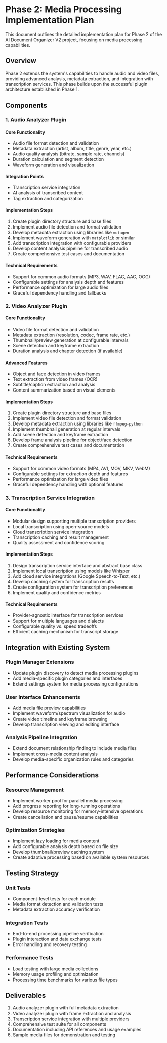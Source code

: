 # Phase 2: Media Processing Implementation Plan

This document outlines the detailed implementation plan for Phase 2 of the AI Document Organizer V2 project, focusing on media processing capabilities.

## Overview

Phase 2 extends the system's capabilities to handle audio and video files, providing advanced analysis, metadata extraction, and integration with transcription services. This phase builds upon the successful plugin architecture established in Phase 1.

## Components

### 1. Audio Analyzer Plugin

#### Core Functionality
- Audio file format detection and validation
- Metadata extraction (artist, album, title, genre, year, etc.)
- Audio quality analysis (bitrate, sample rate, channels)
- Duration calculation and segment detection
- Waveform generation and visualization

#### Integration Points
- Transcription service integration
- AI analysis of transcribed content
- Tag extraction and categorization

#### Implementation Steps
1. Create plugin directory structure and base files
2. Implement audio file detection and format validation
3. Develop metadata extraction using libraries like `mutagen`
4. Implement waveform generation with `matplotlib` or similar
5. Add transcription integration with configurable providers
6. Develop content analysis pipeline for transcribed audio
7. Create comprehensive test cases and documentation

#### Technical Requirements
- Support for common audio formats (MP3, WAV, FLAC, AAC, OGG)
- Configurable settings for analysis depth and features
- Performance optimization for large audio files
- Graceful dependency handling and fallbacks

### 2. Video Analyzer Plugin

#### Core Functionality
- Video file format detection and validation
- Metadata extraction (resolution, codec, frame rate, etc.)
- Thumbnail/preview generation at configurable intervals
- Scene detection and keyframe extraction
- Duration analysis and chapter detection (if available)

#### Advanced Features
- Object and face detection in video frames
- Text extraction from video frames (OCR)
- Subtitle/caption extraction and analysis
- Content summarization based on visual elements

#### Implementation Steps
1. Create plugin directory structure and base files
2. Implement video file detection and format validation
3. Develop metadata extraction using libraries like `ffmpeg-python`
4. Implement thumbnail generation at regular intervals
5. Add scene detection and keyframe extraction
6. Develop frame analysis pipeline for object/face detection
7. Create comprehensive test cases and documentation

#### Technical Requirements
- Support for common video formats (MP4, AVI, MOV, MKV, WebM)
- Configurable settings for extraction depth and features
- Performance optimization for large video files
- Graceful dependency handling with optional features

### 3. Transcription Service Integration

#### Core Functionality
- Modular design supporting multiple transcription providers
- Local transcription using open-source models
- Cloud transcription service integration
- Transcription caching and result management
- Quality assessment and confidence scoring

#### Implementation Steps
1. Design transcription service interface and abstract base class
2. Implement local transcription using models like Whisper
3. Add cloud service integrations (Google Speech-to-Text, etc.)
4. Develop caching system for transcription results
5. Create configuration system for transcription preferences
6. Implement quality and confidence metrics

#### Technical Requirements
- Provider-agnostic interface for transcription services
- Support for multiple languages and dialects
- Configurable quality vs. speed tradeoffs
- Efficient caching mechanism for transcript storage

## Integration with Existing System

### Plugin Manager Extensions
- Update plugin discovery to detect media processing plugins
- Add media-specific plugin categories and interfaces
- Extend settings system for media processing configurations

### User Interface Enhancements
- Add media file preview capabilities
- Implement waveform/spectrum visualization for audio
- Create video timeline and keyframe browsing
- Develop transcription viewing and editing interface

### Analysis Pipeline Integration
- Extend document relationship finding to include media files
- Implement cross-media content analysis
- Develop media-specific organization rules and categories

## Performance Considerations

### Resource Management
- Implement worker pool for parallel media processing
- Add progress reporting for long-running operations
- Develop resource monitoring for memory-intensive operations
- Create cancellation and pause/resume capabilities

### Optimization Strategies
- Implement lazy loading for media content
- Add configurable analysis depth based on file size
- Develop thumbnail/preview caching system
- Create adaptive processing based on available system resources

## Testing Strategy

### Unit Tests
- Component-level tests for each module
- Media format detection and validation tests
- Metadata extraction accuracy verification

### Integration Tests
- End-to-end processing pipeline verification
- Plugin interaction and data exchange tests
- Error handling and recovery testing

### Performance Tests
- Load testing with large media collections
- Memory usage profiling and optimization
- Processing time benchmarks for various file types

## Deliverables

1. Audio analyzer plugin with full metadata extraction
2. Video analyzer plugin with frame extraction and analysis
3. Transcription service integration with multiple providers
4. Comprehensive test suite for all components
5. Documentation including API references and usage examples
6. Sample media files for demonstration and testing